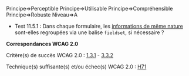 Principe=>Perceptible
Principe=>Utilisable
Principe=>Compréhensible
Principe=>Robuste
Niveau=>A

*   Test 11.5.1 : Dans chaque formulaire, les [informations de même nature](#bloc-dinformations-de-mme-nature) sont-elles regroupées via une balise `fieldset`, si nécessaire ?

**Correspondances WCAG 2.0**

Critère(s) de succès WCAG 2.0 : [1.3.1](http://www.w3.org/Translations/WCAG20-fr/#content-structure-separation-programmatic) - [3.3.2](http://www.w3.org/Translations/WCAG20-fr/#minimize-error-cues)

Technique(s) suffisante(s) et/ou échec(s) WCAG 2.0 : [H71](http://www.w3.org/TR/WCAG-TECHS/H71.html)
